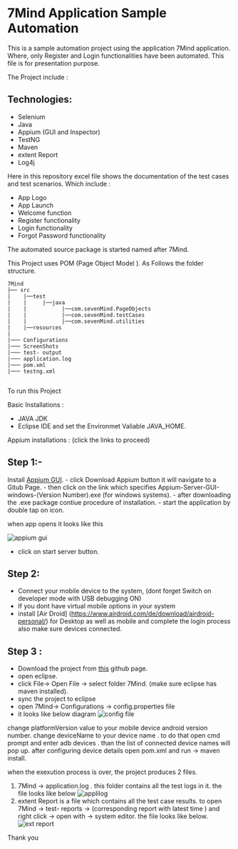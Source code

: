 
# 7Mind Application Sample Automation 

This is a sample automation project using the application 7Mind application. 
Where, only Register and Login functionalities have been automated.
This file is for presentation purpose.

The Project include :
## Technologies:
-	Selenium
-	Java
-	Appium (GUI and Inspector)
-	TestNG
-	Maven
-	extent Report
-	Log4j

Here in this repository excel file shows the documentation of the test cases and test scenarios.
Which include :
  - App Logo
  - App Launch
  - Welcome function
  - Register functionality
  - Login functionality
  - Forgot Password functionality


The automated source package is started named after 7Mind.

This Project uses POM (Page Object Model ).
As Follows the folder structure.




```
7Mind
├── src
|    |──test
|    |     |──java
|    |           |──com.sevenMind.PageObjects
|    |           |──com.sevenMind.testCases
|    |           |──com.sevenMind.utilities
|    |──resources
|            
|─── Configurations            
|─── ScreenShots            
|─── test- output            
|─── application.log            
|─── pom.xml            
|─── testng.xml                     
                       
```



To run this Project

Basic Installations :
- JAVA JDK 
- Eclipse IDE 
    and set the Environmet Valiable JAVA_HOME.
    
 Appium installations :
  (click the links to proceed)

## Step 1:-
  Install [Appium GUI](https://appium.io/).
      - click Download Appium button it will navigate to a Gitub Page.
      - then click on the link which specifies Appium-Server-GUI-windows-(Version Number).exe  (for windows systems).
      - after downloading the .exe package contiue procedure of installation.
      - start the application by double tap on  icon. 


when app opens it looks like this

   ![appium gui ](https://user-images.githubusercontent.com/52613470/157946686-5d198747-ee3d-472e-aa9e-85567654cdb8.png)

- click on start server button.
## Step 2:
- Connect your mobile device to the system,  (dont forget Switch on developer mode with USB debugging ON)
- If you dont have virtual mobile options in your system 
- install [Air Droid] (https://www.airdroid.com/de/download/airdroid-personal/) for Desktop as well as mobile and complete the login process also make sure devices connected.

## Step 3 :
- Download the project from [this](https://github.com/Rajesh-medipally/Appium-Project) github page.
- open eclipse.
- click File-> Open File -> select folder 7Mind. (make sure eclipse has maven installed).
- sync the project to eclipse 
- open 7Mind-> Configurations -> config.properties file
- it looks like below diagram
 ![config file](https://user-images.githubusercontent.com/52613470/157950313-d57f42fd-fd7d-488f-a8f1-4bd029975cb3.png)
 
 change platformVersion value to your mobile device android version number.
 change deviceName to your device name . to do that open cmd prompt and enter adb devices .  than the list of connected device names will pop up.
 after configuring device details 
 open pom.xml and run -> maven install. 
 
 when the exexution process is over, the project produces 2 files. 
 
 1) 7Mind -> application.log . this folder contains all the test logs in it. 
          the file looks like below
          ![applilog](https://user-images.githubusercontent.com/52613470/157951551-301bac80-605e-4edf-b8ad-9fda3eaf6918.png)
2) extent Report is a file which contains all the test case results. 
    to open
    7Mind -> test- reports -> (corresponding report with latest time ) and right click -> open with -> system editor.
        the file looks like below.
        ![ext report](https://user-images.githubusercontent.com/52613470/157954168-abffed92-4114-4337-be02-09ae11714bf9.png)



Thank you

